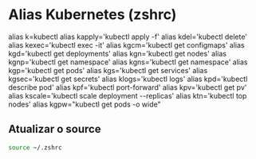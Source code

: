 # Alias Kubernetes (zshrc)

alias k=kubectl
alias kapply='kubectl apply -f'
alias kdel='kubectl delete'
alias kexec='kubectl exec -it'
alias kgcm='kubectl get configmaps'
alias kgd='kubectl get deployments'
alias kgn='kubectl get nodes'
alias kgnp='kubectl get namespace'
alias kgns='kubectl get namespace'
alias kgp='kubectl get pods'
alias kgs='kubectl get services'
alias kgsec='kubectl get secrets'
alias klogs='kubectl logs'
alias kpd='kubectl describe pod'
alias kpf='kubectl port-forward'
alias kpv='kubectl get pv'
alias kscale='kubectl scale deployment --replicas'
alias ktn='kubectl top nodes'
alias kgpw="kubectl get pods -o wide"

## Atualizar o source

```bash
source ~/.zshrc
```
